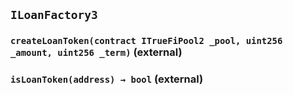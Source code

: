 ## `ILoanFactory3`






### `createLoanToken(contract ITrueFiPool2 _pool, uint256 _amount, uint256 _term)` (external)





### `isLoanToken(address) → bool` (external)






